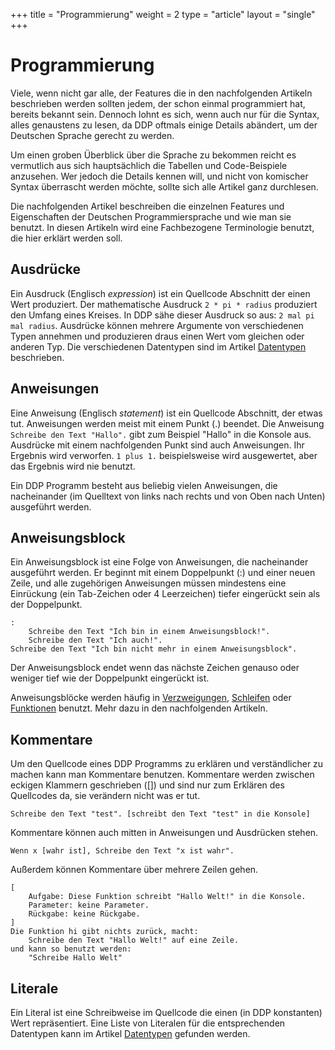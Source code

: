 +++
title = "Programmierung"
weight = 2
type = "article"
layout = "single"
+++

# Programmierung

Viele, wenn nicht gar alle, der Features die in den nachfolgenden Artikeln beschrieben werden sollten jedem, der schon einmal programmiert hat, bereits bekannt sein.
Dennoch lohnt es sich, wenn auch nur für die Syntax, alles genaustens zu lesen, da DDP oftmals einige Details abändert, um der Deutschen Sprache gerecht zu werden.

Um einen groben Überblick über die Sprache zu bekommen reicht es vermutlich aus sich hauptsächlich die Tabellen und Code-Beispiele
anzusehen. Wer jedoch die Details kennen will, und nicht von komischer Syntax überrascht werden möchte, sollte sich alle Artikel
ganz durchlesen.

Die nachfolgenden Artikel beschreiben die einzelnen Features und Eigenschaften der Deutschen Programmiersprache und wie man sie benutzt.
In diesen Artikeln wird eine Fachbezogene Terminologie benutzt, die hier erklärt werden soll.

## Ausdrücke

Ein Ausdruck (Englisch *expression*) ist ein Quellcode Abschnitt der einen Wert produziert.
Der mathematische Ausdruck `2 * pi * radius` produziert den Umfang eines Kreises.
In DDP sähe dieser Ausdruck so aus: `2 mal pi mal radius`.
Ausdrücke können mehrere Argumente von verschiedenen Typen annehmen und produzieren draus einen Wert
vom gleichen oder anderen Typ.
Die verschiedenen Datentypen sind im Artikel [Datentypen](/Bedienungsanleitung/DE/Programmierung/Datentypen) beschrieben.

## Anweisungen

Eine Anweisung (Englisch *statement*) ist ein Quellcode Abschnitt, der etwas tut.
Anweisungen werden meist mit einem Punkt (.) beendet.
Die Anweisung `Schreibe den Text "Hallo".` gibt zum Beispiel "Hallo" in die Konsole aus.
Ausdrücke mit einem nachfolgenden Punkt sind auch Anweisungen. Ihr Ergebnis wird verworfen.
`1 plus 1.` beispielsweise wird ausgewertet, aber das Ergebnis wird nie benutzt.

Ein DDP Programm besteht aus beliebig vielen Anweisungen, die nacheinander (im Quelltext von links nach rechts 
und von Oben nach Unten) ausgeführt werden.

## Anweisungsblock

Ein Anweisungsblock ist eine Folge von Anweisungen, die nacheinander ausgeführt werden.
Er beginnt mit einem Doppelpunkt (:) und einer neuen Zeile, und alle zugehörigen Anweisungen
müssen mindestens eine Einrückung (ein Tab-Zeichen oder 4 Leerzeichen) tiefer eingerückt sein als der Doppelpunkt.
```ddp
:
	Schreibe den Text "Ich bin in einem Anweisungsblock!".
	Schreibe den Text "Ich auch!".
Schreibe den Text "Ich bin nicht mehr in einem Anweisungsblock".
```
Der Anweisungsblock endet wenn das nächste Zeichen genauso oder weniger tief wie der Doppelpunkt eingerückt ist.

Anweisungsblöcke werden häufig in [Verzweigungen](/Bedienungsanleitung/DE/Programmierung/Verzweigungen%20und%20Schleifen#verzweigungen), [Schleifen](/Bedienungsanleitung/DE/Programmierung/Verzweigungen%20und%20Schleifen#schleifen) oder [Funktionen](/Bedienungsanleitung/DE/Programmierung/Funktionen) benutzt.
Mehr dazu in den nachfolgenden Artikeln.

## Kommentare

Um den Quellcode eines DDP Programms zu erklären und verständlicher zu machen kann man Kommentare benutzen.
Kommentare werden zwischen eckigen Klammern geschrieben ([]) und sind nur zum Erklären des Quellcodes da, sie verändern nicht was er tut.

```ddp
Schreibe den Text "test". [schreibt den Text "test" in die Konsole]
```

Kommentare können auch mitten in Anweisungen und Ausdrücken stehen.
```ddp
Wenn x [wahr ist], Schreibe den Text "x ist wahr".
```

Außerdem können Kommentare über mehrere Zeilen gehen.
```ddp
[
	Aufgabe: Diese Funktion schreibt "Hallo Welt!" in die Konsole.
	Parameter: keine Parameter.
	Rückgabe: keine Rückgabe.
]
Die Funktion hi gibt nichts zurück, macht:
	Schreibe den Text "Hallo Welt!" auf eine Zeile.
und kann so benutzt werden:
	"Schreibe Hallo Welt"
```

## Literale

Ein Literal ist eine Schreibweise im Quellcode die einen (in DDP konstanten) Wert repräsentiert.
Eine Liste von Literalen für die entsprechenden Datentypen kann im Artikel [Datentypen](/Bedienungsanleitung/DE/Programmierung/Datentypen) gefunden werden.
